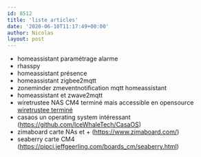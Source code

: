 ```yaml
---
id: 8512
title: 'liste articles'
date: '2020-06-10T11:17:49+00:00'
author: Nicolas
layout: post
---
```


- homeassistant paramétrage alarme
- rhasspy
- homeassistant présence
- homeassistant zigbee2mqtt
- zoneminder zmeventnotification mqtt homeassistant
- homeassistant et zwave2mqtt
- wiretrustee NAS CM4 terminé mais accessible en opensource [wiretrustee terminé](https://github.com/wiretrustee/cm4-sata-board)
- casaos un operating system intéressant (https://github.com/IceWhaleTech/CasaOS)
- zimaboard carte NAs et + (https://www.zimaboard.com/)
- seaberry carte CM4 (https://pipci.jeffgeerling.com/boards_cm/seaberry.html)
